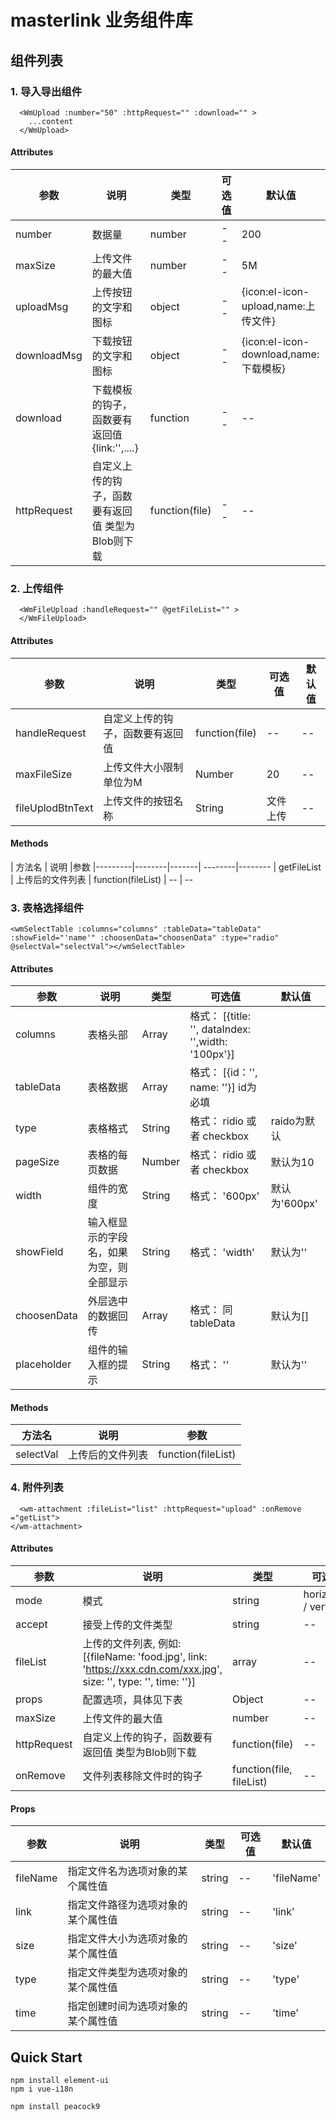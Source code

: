 # masterlink 业务组件库

## 组件列表

### 1. 导入导出组件

```use
  <WmUpload :number="50" :httpRequest="" :download="" >
    ...content
  </WmUpload>
```

#### Attributes

| 参数 | 说明 | 类型 | 可选值 | 默认值
|---------|--------|-------| --------|--------
| number | 数据量 | number | -- | 200
| maxSize | 上传文件的最大值 | number | -- | 5M
| uploadMsg |上传按钮的文字和图标 | object | --| {icon:el-icon-upload,name:上传文件}
| downloadMsg | 下载按钮的文字和图标 | object | -- | {icon:el-icon-download,name:下载模板}
| download | 下载模板的钩子，函数要有返回值{link:'',....} | function | -- | --
| httpRequest | 自定义上传的钩子，函数要有返回值 类型为Blob则下载 | function(file) | -- | --

### 2. 上传组件

```use
  <WmFileUpload :handleRequest="" @getFileList="" >
  </WmFileUpload>
```

#### Attributes

| 参数 | 说明 | 类型 | 可选值 | 默认值
|---------|--------|-------| --------|--------
| handleRequest | 自定义上传的钩子，函数要有返回值  | function(file) | -- | --
| maxFileSize | 上传文件大小限制单位为M  | Number | 20 | --
| fileUplodBtnText | 上传文件的按钮名称  | String | 文件上传 | --

#### Methods
| 方法名 | 说明 |参数
|---------|--------|-------| --------|--------
| getFileList | 上传后的文件列表  | function(fileList) | -- | --

### 3. 表格选择组件

```use
<wmSelectTable :columns="columns" :tableData="tableData" :showField="'name'" :choosenData="choosenData" :type="radio" @selectVal="selectVal"></wmSelectTable>
```

#### Attributes

| 参数 | 说明 | 类型 | 可选值 | 默认值
|---------|--------|-------| --------|--------
| columns | 表格头部  | Array | 格式： [{title: '', dataIndex: '',width: '100px'}]
| tableData | 表格数据  | Array | 格式： [{id：'', name: ''}] id为必填
| type | 表格格式  | String | 格式： ridio 或者  checkbox  | raido为默认
| pageSize | 表格的每页数据  | Number | 格式： ridio 或者  checkbox  | 默认为10
| width | 组件的宽度  | String | 格式： '600px'   | 默认为'600px'
| showField | 输入框显示的字段名，如果为空，则全部显示  | String | 格式： 'width'   | 默认为''
| choosenData | 外层选中的数据回传  | Array | 格式： 同tableData   | 默认为[]
| placeholder | 组件的输入框的提示  | String | 格式： ''   | 默认为''


#### Methods
| 方法名 | 说明 |参数
|---------|--------|-------| 
| selectVal | 上传后的文件列表  | function(fileList) 

### 4. 附件列表

```use
  <wm-attachment :fileList="list" :httpRequest="upload" :onRemove ="getList">
</wm-attachment>
```

#### Attributes

| 参数 | 说明 | 类型 | 可选值 | 默认值
|---------|--------|-------| --------|--------
| mode | 模式 | string | horizontal / vertical | vertical
| accept | 接受上传的文件类型 | string |-- | --
| fileList | 上传的文件列表, 例如: [{fileName: 'food.jpg', link: 'https://xxx.cdn.com/xxx.jpg', size: '', type: '', time: ''}] | array | -- | []
| props | 配置选项，具体见下表 | Object |-- | --
| maxSize | 上传文件的最大值 | number | -- | 5M
| httpRequest | 自定义上传的钩子，函数要有返回值 类型为Blob则下载 | function(file) | -- | --
| onRemove | 文件列表移除文件时的钩子 | function(file, fileList) | -- | --

#### Props

| 参数 | 说明 | 类型 | 可选值 | 默认值
|---------|--------|-------| --------|--------
| fileName | 指定文件名为选项对象的某个属性值 |string |-- | 'fileName'
| link | 指定文件路径为选项对象的某个属性值 |string |-- | 'link'
| size | 指定文件大小为选项对象的某个属性值 |string |-- | 'size'
| type | 指定文件类型为选项对象的某个属性值 |string |-- | 'type'
| time | 指定创建时间为选项对象的某个属性值 |string |-- | 'time'
## Quick Start


``` dependencies
npm install element-ui
npm i vue-i18n
```

```shell
npm install peacock9
```
